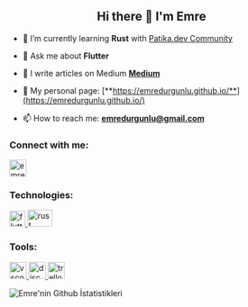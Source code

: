 ### <h2 align="center">Hi there 👋 I'm Emre</h2>
<!--
**emredurgunlu/emredurgunlu** is a ✨ _special_ ✨ repository because its `README.md` (this file) appears on your GitHub profile.

Here are some ideas to get you started:

- 🔭 I’m currently working on ...
- 🌱 I’m currently learning ...
- 👯 I’m looking to collaborate on ...
- 🤔 I’m looking for help with ...
- 💬 Ask me about ...
- 📫 How to reach me: ...
- 😄 Pronouns: ...
- ⚡ Fun fact: ...
-->
- 🌱 I’m currently learning **Rust** with [Patika.dev Community](https://www.patika.dev/) 

- 💬 Ask me about **Flutter**

- 📃 I write articles on Medium [**Medium**](https://medium.com/@emredurgunlu)

- 🚀 My personal page: [**https://emredurgunlu.github.io/**](https://emredurgunlu.github.io/) 

- 📫 How to reach me: **emredurgunlu@gmail.com**

<h3 align="left">Connect with me:</h3>
<p align="left">
<a href="https://www.linkedin.com/in/emredurgunlu" target="blank" rel=”noopener”><img align="center" src="https://upload.wikimedia.org/wikipedia/commons/thumb/8/81/LinkedIn_icon.svg/72px-LinkedIn_icon.svg.png?20210220164014" alt="emredurgunlu" height="30" width="30" /> </a> 


<h3 align="left">Technologies:</h3>
<p align="left"> 
<a href="https://flutter.dev/" target="_blank" rel=”noopener”> <img src="https://seeklogo.com/images/F/flutter-logo-5086DD11C5-seeklogo.com.png" alt="flutter" width="28" height="28"/> </a> 
<a href="https://www.rust-lang.org/" target="_blank" rel=”noopener”> <img src="https://blog.logrocket.com/wp-content/uploads/2022/05/ferris-crab-rust-programming-language-official-mascot.png" alt="rust" width="44" height="30"/> </a> 
 
<h3 align="left">Tools:</h3>
<a href="https://code.visualstudio.com/" target="_blank" rel=”noopener”> <img src="https://upload.wikimedia.org/wikipedia/commons/thumb/9/9a/Visual_Studio_Code_1.35_icon.svg/1024px-Visual_Studio_Code_1.35_icon.svg.png" alt="vscode" width="30" height="30"/> </a>
<a href="https://discord.com/" target="_blank" rel=”noopener”> <img src="https://cdn4.iconfinder.com/data/icons/logos-and-brands/512/91_Discord_logo_logos-512.png" alt="discord" width="30" height="30"/> </a> 
<a href="https://trello.com/en" target="_blank" rel=”noopener”> <img src="https://cdn.iconscout.com/icon/free/png-512/trello-6-569395.png" alt="trello" width="30" height="30"/> </a>
</p>


![Emre'nin Github İstatistikleri](https://github-readme-stats.vercel.app/api?username=emredurgunlu&theme=omni&show_icons=true)
